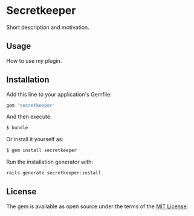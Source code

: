 # Secretkeeper
Short description and motivation.

## Usage
How to use my plugin.

## Installation
Add this line to your application's Gemfile:

```ruby
gem 'secretkeeper'
```

And then execute:
```bash
$ bundle
```

Or install it yourself as:
```bash
$ gem install secretkeeper
```

Run the installation generator with:
```bash
rails generate secretkeeper:install
```

## License
The gem is available as open source under the terms of the [MIT License](http://opensource.org/licenses/MIT).
